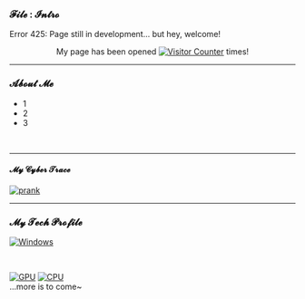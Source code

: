 ### 𝓕𝓲𝓵𝓮 : 𝓘𝓷𝓽𝓻𝓸
Error 425: Page still in development... but hey, welcome!

<p align="center">
My page has been opened
<a href="https://github.com/VoydFox" target="_blank"><img src="https://count.getloli.com/get/@VoydFox?theme=rule34" alt="Visitor Counter"></a>
times!
</p>

___
### 𝓐𝓫𝓸𝓾𝓽 𝓜𝓮

* 1
* 2
* 3


<br>

___
#### 𝓜𝔂 𝓒𝔂𝓫𝓮𝓻 𝓣𝓻𝓪𝓬𝓮

[![prank](https://img.shields.io/badge/Do_not_click-please-37729E?style=for-the-badge&logo=&logoColor=green)](https://screenprank.com/bluedeath/)

___
### 𝓜𝔂 𝓣𝓮𝓬𝓱 𝓟𝓻𝓸𝓯𝓲𝓵𝓮
[![Windows](https://img.shields.io/badge/Windows_11-353940?style=for-the-badge&logo=data:image/svg+xml;base64,PHN2ZyB4bWxucz0iaHR0cDovL3d3dy53My5vcmcvMjAwMC9zdmciIHZpZXdCb3g9IjAgMCA0ODc1IDQ4NzUiPjxwYXRoIGZpbGw9IiMwMDc4ZDQiIGQ9Ik0wIDBoMjMxMXYyMzEwSDB6bTI1NjQgMGgyMzExdjIzMTBIMjU2NHpNMCAyNTY0aDIzMTF2MjMxMUgwem0yNTY0IDBoMjMxMXYyMzExSDI1NjQiLz48L3N2Zz4=)](https://news.microsoft.com/de-de/features/windows-11/?msockid=2a40785ffe256bb3020c6c1cfff76a92)

<br>

[![GPU](https://img.shields.io/badge/Nvidia-RTX_4080-3B6A34?style=for-the-badge&logo=nvidia&logoColor=green)](https://www.techpowerup.com/gpu-specs/geforce-rtx-4080.c3888)
[![CPU](https://img.shields.io/badge/Intel_i7-13th_gen_Intel_Core_i7--13700KF-37383A?style=for-the-badge&logo=intel&logoColor=blue)](https://www.techpowerup.com/cpu-specs/core-i7-13700kf.c2853)
<br>
...more is to come~
